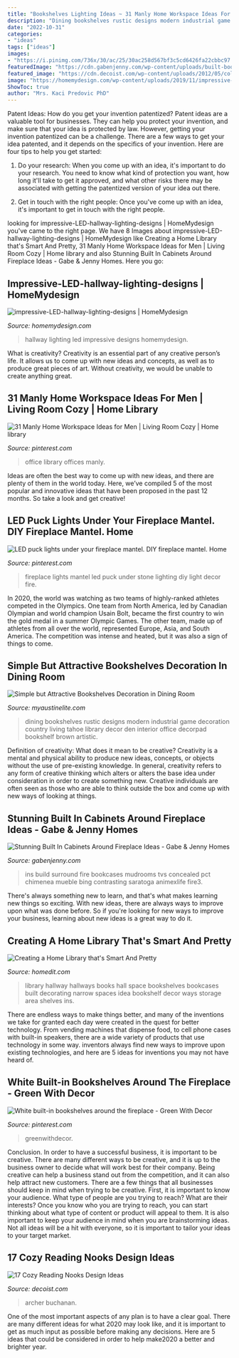 ```yaml
---
title: "Bookshelves Lighting Ideas ~ 31 Manly Home Workspace Ideas For Men"
description: "Dining bookshelves rustic designs modern industrial game decoration country living tahoe library decor den interior office decorpad bookshelf brown artistic"
date: "2022-10-31"
categories:
- "ideas"
tags: ["ideas"]
images:
- "https://i.pinimg.com/736x/30/ac/25/30ac258d567bf3c5cd6426fa22cbbc97.jpg"
featuredImage: "https://cdn.gabenjenny.com/wp-content/uploads/built-bookshelves-around-fireplace-american-hwy_217933.jpg"
featured_image: "https://cdn.decoist.com/wp-content/uploads/2012/05/colorful-reading-nook-with-pillows-and-big-bookcase.jpg"
image: "https://homemydesign.com/wp-content/uploads/2019/11/impressive-LED-hallway-lighting-designs.jpg"
ShowToc: true
author: "Mrs. Kaci Predovic PhD"
---
```



Patent Ideas: How do you get your invention patentized?
Patent ideas are a valuable tool for businesses. They can help you protect your invention, and make sure that your idea is protected by law. However, getting your invention patentized can be a challenge. There are a few ways to get your idea patented, and it depends on the specifics of your invention. Here are four tips to help you get started: 
1. Do your research: When you come up with an idea, it's important to do your research. You need to know what kind of protection you want, how long it'll take to get it approved, and what other risks there may be associated with getting the patentized version of your idea out there. 

2. Get in touch with the right people: Once you've come up with an idea, it's important to get in touch with the right people.

	

		
looking for impressive-LED-hallway-lighting-designs | HomeMydesign you've came to the right page. We have 8 Images about impressive-LED-hallway-lighting-designs | HomeMydesign like Creating a Home Library that&#039;s Smart And Pretty, 31 Manly Home Workspace Ideas for Men | Living Room Cozy | Home library and also Stunning Built In Cabinets Around Fireplace Ideas - Gabe &amp; Jenny Homes. Here you go:
		
    
## Impressive-LED-hallway-lighting-designs | HomeMydesign

<img loading=lazy src="https://homemydesign.com/wp-content/uploads/2019/11/impressive-LED-hallway-lighting-designs.jpg" onerror="this.onerror=null;this.src='https://tse2.mm.bing.net/th?id=OIP.sfkEJilfeihErDLisMqFgAHaMh&amp;pid=15.1';" alt="impressive-LED-hallway-lighting-designs | HomeMydesign">

_Source: homemydesign.com_

>hallway lighting led impressive designs homemydesign. 

	

What is creativity?
Creativity is an essential part of any creative person’s life. It allows us to come up with new ideas and concepts, as well as to produce great pieces of art. Without creativity, we would be unable to create anything great.

    
## 31 Manly Home Workspace Ideas For Men | Living Room Cozy | Home Library

<img loading=lazy src="https://i.pinimg.com/736x/30/ac/25/30ac258d567bf3c5cd6426fa22cbbc97.jpg" onerror="this.onerror=null;this.src='https://tse3.mm.bing.net/th?id=OIP.so6aIIPBA8LH3CyhU7j1KAHaJ5&amp;pid=15.1';" alt="31 Manly Home Workspace Ideas for Men | Living Room Cozy | Home library">

_Source: pinterest.com_

>office library offices manly. 

	

Ideas are often the best way to come up with new ideas, and there are plenty of them in the world today. Here, we’ve compiled 5 of the most popular and innovative ideas that have been proposed in the past 12 months. So take a look and get creative!

    
## LED Puck Lights Under Your Fireplace Mantel. DIY Fireplace Mantel. Home

<img loading=lazy src="https://i.pinimg.com/736x/a2/36/8b/a2368be31070897d6e33f52ddb69ac08--puck-lights-diy-fireplace.jpg" onerror="this.onerror=null;this.src='https://tse4.mm.bing.net/th?id=OIP._LfcPjTA83wV5NqDHXd_YAHaMY&amp;pid=15.1';" alt="LED puck lights under your fireplace mantel. DIY fireplace mantel. Home">

_Source: pinterest.com_

>fireplace lights mantel led puck under stone lighting diy light decor fire. 

	

In 2020, the world was watching as two teams of highly-ranked athletes competed in the Olympics. One team from North America, led by Canadian Olympian and world champion Usain Bolt, became the first country to win the gold medal in a summer Olympic Games. The other team, made up of athletes from all over the world, represented Europe, Asia, and South America. The competition was intense and heated, but it was also a sign of things to come.

    
## Simple But Attractive Bookshelves Decoration In Dining Room

<img loading=lazy src="http://www.myaustinelite.com/wp-content/uploads/2015/06/bookshelves-in-dining-room-with-red-dining-chairs-683x1024.jpg" onerror="this.onerror=null;this.src='https://tse3.mm.bing.net/th?id=OIP.NMBvxpvaUdFQzEcNsRSMCwHaLG&amp;pid=15.1';" alt="Simple but Attractive Bookshelves Decoration in Dining Room">

_Source: myaustinelite.com_

>dining bookshelves rustic designs modern industrial game decoration country living tahoe library decor den interior office decorpad bookshelf brown artistic. 

	

Definition of creativity: What does it mean to be creative?
Creativity is a mental and physical ability to produce new ideas, concepts, or objects without the use of pre-existing knowledge. In general, creativity refers to any form of creative thinking which alters or alters the base idea under consideration in order to create something new. Creative individuals are often seen as those who are able to think outside the box and come up with new ways of looking at things.

    
## Stunning Built In Cabinets Around Fireplace Ideas - Gabe &amp; Jenny Homes

<img loading=lazy src="https://cdn.gabenjenny.com/wp-content/uploads/built-bookshelves-around-fireplace-american-hwy_217933.jpg" onerror="this.onerror=null;this.src='https://tse1.mm.bing.net/th?id=OIP.cXAGJIquY4PGWCMsBXkrOAHaE9&amp;pid=15.1';" alt="Stunning Built In Cabinets Around Fireplace Ideas - Gabe &amp; Jenny Homes">

_Source: gabenjenny.com_

>ins build surround fire bookcases mudrooms tvs concealed pct chimenea mueble bing contrasting saratoga animexlife fire3. 

	

There's always something new to learn, and that's what makes learning new things so exciting. With new ideas, there are always ways to improve upon what was done before. So if you're looking for new ways to improve your business, learning about new ideas is a great way to do it.

    
## Creating A Home Library That&#039;s Smart And Pretty

<img loading=lazy src="http://cdn.homedit.com/wp-content/uploads/2015/02/hallway-home-library.jpg" onerror="this.onerror=null;this.src='https://tse4.mm.bing.net/th?id=OIP.S8ykHfOxguxDduZRzIgMSgHaLW&amp;pid=15.1';" alt="Creating a Home Library that&#039;s Smart And Pretty">

_Source: homedit.com_

>library hallway hallways books hall space bookshelves bookcases built decorating narrow spaces idea bookshelf decor ways storage area shelves ins. 

	

There are endless ways to make things better, and many of the inventions we take for granted each day were created in the quest for better technology. From vending machines that dispense food, to cell phone cases with built-in speakers, there are a wide variety of products that use technology in some way. inventors always find new ways to improve upon existing technologies, and here are 5 ideas for inventions you may not have heard of.

    
## White Built-in Bookshelves Around The Fireplace - Green With Decor

<img loading=lazy src="https://i.pinimg.com/736x/b7/b6/a6/b7b6a6c35e6488b2b2e4fae889144a2f.jpg" onerror="this.onerror=null;this.src='https://tse2.mm.bing.net/th?id=OIP.f27GvTyOOUO4364UpiD7wgHaE8&amp;pid=15.1';" alt="White built-in bookshelves around the fireplace - Green With Decor">

_Source: pinterest.com_

>greenwithdecor. 

	

Conclusion.
In order to have a successful business, it is important to be creative. There are many different ways to be creative, and it is up to the business owner to decide what will work best for their company. Being creative can help a business stand out from the competition, and it can also help attract new customers. There are a few things that all businesses should keep in mind when trying to be creative.
First, it is important to know your audience. What type of people are you trying to reach? What are their interests? Once you know who you are trying to reach, you can start thinking about what type of content or product will appeal to them. It is also important to keep your audience in mind when you are brainstorming ideas. Not all ideas will be a hit with everyone, so it is important to tailor your ideas to your target market.

    
## 17 Cozy Reading Nooks Design Ideas

<img loading=lazy src="https://cdn.decoist.com/wp-content/uploads/2012/05/colorful-reading-nook-with-pillows-and-big-bookcase.jpg" onerror="this.onerror=null;this.src='https://tse1.mm.bing.net/th?id=OIP.wEf_U9E2W9JQg68V6VQo2gHaLH&amp;pid=15.1';" alt="17 Cozy Reading Nooks Design Ideas">

_Source: decoist.com_

>archer buchanan. 

	

One of the most important aspects of any plan is to have a clear goal. There are many different ideas for what 2020 may look like, and it is important to get as much input as possible before making any decisions. Here are 5 ideas that could be considered in order to help make2020 a better and brighter year.

